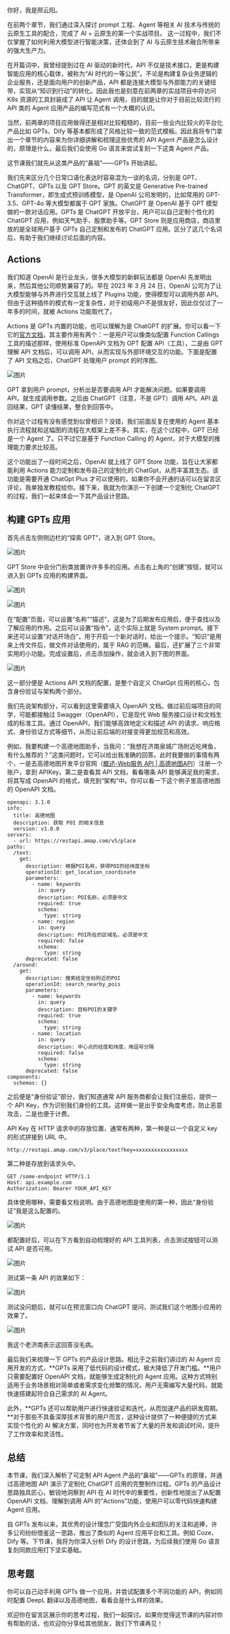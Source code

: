 你好，我是邢云阳。

在前两个章节，我们通过深入探讨 prompt 工程、Agent 等相关 AI 技术与传统的云原生工具的配合，完成了 AI + 云原生的第一个实战项目。 这一过程中，我们不仅掌握了如何利用大模型进行智能决策，还体会到了 AI 与云原生技术融合所带来的强大生产力。

在开篇词中，我曾经提到过在 AI 驱动的新时代，API 不仅是技术接口，更是构建智能应用的核心载体，被称为“AI 时代的一等公民”。不论是构建复杂业务逻辑的企业服务，还是面向用户的创新产品，API 都是连接大模型与外部能力的关键纽带，实现从“知识到行动”的转化。因此我也是刻意在前两章的实战项目中将访问 K8s 资源的工具封装成了 API 让 Agent 调用，目的就是让你对于目前比较流行的 API 类的 Agent 应用产品的编写范式有一个大概的认识。

当然，前两章的项目应用做得还是相对比较粗糙的，目前一些业内比较火的平台化产品比如 GPTs、Dify 等基本都形成了风格比较一致的范式模板。因此我将专门拿出一个章节的内容来为你详细讲解和梳理这些优秀的 API Agent 产品是怎么设计的，原理是什么，最后我们会使用 Go 语言来尝试复刻一下这类 Agent 产品。

这节课我们就先从这类产品的“鼻祖”——GPTs 开始讲起。

我们先来区分几个日常口语化表达时容易混为一谈的名词，分别是 GPT、ChatGPT、GPTs 以及 GPT Store。GPT 的英文是 Generative Pre-trained Transformer，即生成式预训练模型，是 OpenAI 公司发明的，比如常用的 GPT-3.5、GPT-4o 等大模型都属于 GPT 家族。ChatGPT 是 OpenAI 基于 GPT 模型做的一款对话应用。GPTs 是 ChatGPT 开放平台，用户可以自己定制个性化的 ChatGPT 应用，例如天气助手、股票助手等。GPT Store 则是应用商店，商店里放的是全球用户基于 GPTs 自己定制和发布的 ChatGPT 应用。区分了这几个名词后，有助于我们继续讨论后面的内容。

## Actions

我们知道 OpenAI 是行业龙头，很多大模型的新鲜玩法都是 OpenAI 先发明出来，然后其他公司顺势兼容了的。早在 2023 年 3 月 24 日，OpenAI 公司为了让大模型能够与外界进行交互就上线了 Plugins 功能，使得模型可以调用外部 API。但由于这种插件的模式有一定复杂性，对于初级用户不是很友好，因此仅仅过了一年多的时间，就被 Actions 功能取代了。

Actions 是 GPTs 内置的功能，也可以理解为是 ChatGPT 的扩展。你可以看一下它的[官方文档](https://platform.openai.com/docs/actions)，其主要作用有两个：一是用户可以像类似配置 Function Callings 工具的描述那样，使用标准 OpenAPI 文档为 GPT 配置 API（工具），二是由 GPT 理解 API 文档后，可以调用 API，从而实现与外部环境交互的功能。下面是配置了 API 文档之后，ChatGPT 处理用户 prompt 的时序图。

![图片](https://static001.geekbang.org/resource/image/df/71/df71bca561f1b44fd27f831de910a371.jpg?wh=1555x1294)

GPT 拿到用户 prompt，分析出是否要调用 API 才能解决问题。如果要调用 API，就生成调用参数。之后由 ChatGPT（注意，不是 GPT）调用 API。API 返回结果，GPT 读懂结果，整合到回答中。

你对这个过程有没有感觉到似曾相识？没错，我们前面反复在使用的 Agent 基本执行流程就和这幅图的流程在大框架上差不多。其实，在这个过程中，GPT 已经是一个 Agent 了。只不过它是基于 Function Calling 的 Agent，对于大模型的推理能力要求比较高。

这个功能出了一段时间之后，OpenAI 就上线了 GPT Store 功能，旨在让大家都能利用 Actions 能力定制和发布自己的定制化的 ChatGpt，从而丰富其生态。该功能是需要开通 ChatGpt Plus 才可以使用的，如果你不会开通的话可以在留言区评论，我单独发教程给你。接下来，我就为你演示一下创建一个定制化 ChatGPT 的过程，我们一起来体会一下其产品设计思路。

## 构建 GPTs 应用

首先点击左侧侧边栏的“探索 GPT”，进入到 GPT Store。

![图片](https://static001.geekbang.org/resource/image/a8/4c/a8f99d2ff3abb68f9da34ccd0914f24c.png?wh=1363x798)

GPT Store 中会分门别类放置许许多多的应用。点击右上角的“创建”按钮，就可以进入到 GPTs 应用的构建界面。

![图片](https://static001.geekbang.org/resource/image/0a/94/0a4c6feb80a112b7a30f46b1ea5fac94.png?wh=943x700)

![图片](https://static001.geekbang.org/resource/image/5b/4d/5b35bd44eaf873e20f0531ff3793814d.png?wh=956x573)

在“配置”页面，可以设置“名称”“描述”，这是为了后期发布应用后，便于查找以及了解应用的作用。之后可以设置“指令”，这个实际上就是 System prompt。接下来还可以设置“对话开场白”，用于开启一个新对话时，给出一个提示。“知识”是用来上传文件后，做文件对话使用的，属于 RAG 的范畴。最后，还扩展了三个非常实用的小功能。完成设置后，点击添加操作，就会进入到下图的界面。

![图片](https://static001.geekbang.org/resource/image/e9/c4/e9702e9f09354ce5fb2f889ae9f667c4.png?wh=952x651)

这一部分便是 Actions API 文档的配置，是整个自定义 ChatGpt 应用的核心，包含身份验证与架构两个部分。

我们先说架构部分，可以看到这里需要填入 OpenAPI 文档。做过前后端项目的同学，可能都接触过 Swagger（OpenAPI），它是现代 Web 服务接口设计和文档生成的标准工具。通过 OpenAPI，我们能够高效地定义和描述 API 的请求、响应格式、身份验证方式等细节，从而让前后端的对接变得更加规范和高效。

例如，我要构建一个高德地图助手，当我问：“我想在济南泉城广场附近吃烤鱼，有什么推荐的？”这类问题时，它可以给出我准确的回答。此时我要做的事情有两个，一是去高德地图开发平台官网（[概述-Web服务 API | 高德地图API](https://lbs.amap.com/api/webservice/summary)）注册一个账户，拿到 APIKey。第二是查看其 API 文档，看看哪条 API 能够满足我的需求，将其写成 OpenAPI 的格式，填充到“架构”中。你可以看一下这个例子里高德地图的 OpenAPI 文档。

```plain
openapi: 3.1.0
info:
  title: 高德地图
  description: 获取 POI 的相关信息
  version: v1.0.0
servers:
  - url: https://restapi.amap.com/v5/place
paths:
  /text:
    get:
      description: 根据POI名称，获得POI的经纬度坐标
      operationId: get_location_coordinate
      parameters:
        - name: keywords
          in: query
          description: POI名称，必须是中文
          required: true
          schema:
            type: string
        - name: region
          in: query
          description: POI所在的区域名，必须是中文
          required: false
          schema:
            type: string
      deprecated: false
  /around:
    get:
      description: 搜索给定坐标附近的POI
      operationId: search_nearby_pois
      parameters:
        - name: keywords
          in: query
          description: 目标POI的关键字
          required: true
          schema:
            type: string
        - name: location
          in: query
          description: 中心点的经度和纬度，用逗号分隔
          required: false
          schema:
            type: string
      deprecated: false
components:
  schemas: {}
```

之后便是“身份验证”部分，我们知道通常 API 服务商都会让我们注册后，提供一个 API Key，作为识别我们身份的工具。这样做一是出于安全角度考虑，防止恶意攻击，二是也便于计费。

API Key 在 HTTP 请求中的存放位置，通常有两种，第一种是以一个自定义 key 的形式拼接到 URL 中。

```plain
http://restapi.amap.com/v3/place/text?key=xxxxxxxxxxxxxxxxx
```

第二种是存放到请求头中。

```plain
GET /some-endpoint HTTP/1.1
Host: api.example.com
Authorization: Bearer YOUR_API_KEY
```

具体使用哪种，需要看文档说明。由于高德地图是使用的第一种，因此“身份验证”我是这么配置的。

![图片](https://static001.geekbang.org/resource/image/14/bc/14a1bc7d17bc0aabc6e0c1bb5b19fabc.png?wh=720x691)

都配置好后，可以在下方看到自动梳理好的 API 工具列表，点击测试按钮可以测试 API 是否可用。

![图片](https://static001.geekbang.org/resource/image/81/a5/81f95bcd1c70a7ca3102c611a9069fa5.png?wh=901x277)

测试第一条 API 的效果如下：

![图片](https://static001.geekbang.org/resource/image/92/75/92b72c12750c16214yya5b0961628975.png?wh=886x554)

测试没问题后，就可以在预览窗口向 ChatGPT 提问，测试我们这个地图小应用的效果了。

![图片](https://static001.geekbang.org/resource/image/7a/dd/7ac434b3c5e8f42d5864b9a2617787dd.png?wh=914x704)

我这个老济南表示这回答没毛病。

最后我们来梳理一下 GPTs 的产品设计思路。相比于之前我们讲过的 AI Agent 应用开发的方式，**GPTs 采用了低代码的设计模式，极大降低了开发门槛。**用户只需要配置好 OpenAPI 文档，就能够生成定制化的 Agent 应用。这种方式特别适用于业务场景相对简单或者需求变化频繁的情况，用户无需编写大量代码，就能快速搭建起符合自己需求的 AI Agent。

此外，**GPTs 还可以帮助用户进行快速验证和迭代，从而加速产品的研发周期。**对于那些不具备深厚技术背景的用户而言，这种设计提供了一种便捷的方式来实现个性化的 AI 解决方案，同时也为开发者节省了大量的开发和调试时间，提升了工作效率和灵活性。

## 总结

本节课，我们深入解析了可定制 API Agent 产品的“鼻祖”——GPTs 的原理，并通过高德地图 API 演示了定制化 ChatGPT 应用的完整制作过程。GPTs 的产品设计思路独具匠心，敏锐地洞察到 API 在 AI 时代中的重要性，创新性地提出了从配置 OpenAPI 文档、理解到调用 API 的“Actions”功能，使用户可以零代码快速构建 Agent 应用。

自 GPTs 发布以来，其优秀的设计理念广受国内外企业和团队的关注和追捧，许多公司纷纷借鉴这一思路，推出了类似的 Agent 应用平台和工具。例如 Coze、Dify 等。下节课，我将为你深入分析 Dify 的设计思路，为后续我们使用 Go 语言复刻同款应用打下坚实基础。

## 思考题

你可以自己动手利用 GPTs 做一个应用，并尝试配置多个不同功能的 API，例如同时配置 DeepL 翻译以及高德地图，看看会是什么样的效果。

欢迎你在留言区展示你的思考过程，我们一起探讨。如果你觉得这节课的内容对你有帮助的话，也欢迎你分享给其他朋友，我们下节课再见！
